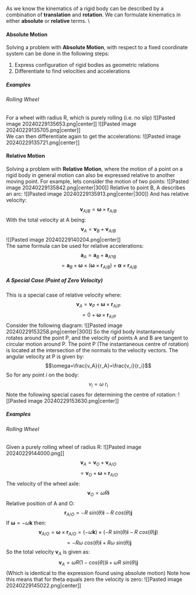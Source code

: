 As we know the kinematics of a rigid body can be described by a combination of **translation** and **rotation**.
We can formulate kinematics in either **absolute** or **relative** terms.
\
#### Absolute Motion
Solving a problem with **Absolute Motion**, with respect to a fixed coordinate system can be done in the following steps:
1) Express configuration of rigid bodies as geometric relations
2) Differentiate to find velocities and accelerations
##### Examples
###### Rolling Wheel
For a wheel with radius R, which is purely rolling (i.e. no slip)
![[Pasted image 20240229135653.png|center]]
![[Pasted image 20240229135705.png|center]]
\
We can then differentiate again to get the accelerations:
![[Pasted image 20240229135721.png|center]]


#### Relative Motion
Solving a problem with **Relative Motion**, where the motion of a point on a rigid body in general motion can also be expressed relative to another moving point.
For example, lets consider the motion of  two points:
![[Pasted image 20240229135842.png|center|300]]
Relative to point B, A describes an arc:
![[Pasted image 20240229135913.png|center|300]]
And has relative velocity:
$$\textbf{v}_{A/B}=\boldsymbol\omega\times \textbf{r}_{A/B}$$
With the total velocity at A being:
$$\textbf{v}_A=\textbf{v}_B+\textbf{v}_{A/B}$$
![[Pasted image 20240229140204.png|center]]
\
The same formula can be used for relative accelerations:
$$\textbf{a}_A=\textbf{a}_B+\textbf{a}_{A?B}$$
$$=\textbf{a}_B+\boldsymbol{\omega}\times(\boldsymbol{\omega}\times\textbf{r}_{A/B})+\boldsymbol{\alpha}\times\textbf{r}_{A/B}$$
##### A Special Case (Point of Zero Velocity)
This is a special case of relative velocity where:
$$\textbf{v}_A=\textbf{v}_P+\boldsymbol{\omega}\times\textbf{r}_{A/P}$$
$$=0+\boldsymbol{\omega}\times\textbf{r}_{A/P}$$
Consider the following diagram:
![[Pasted image 20240229153258.png|center|300]]
So the rigid body instantaneously rotates around the point P, and the velocity of points A and B are tangent to circular motion around P.
The point P (The instantaneous centre of rotation) is located at the intersection of the normals to the velocity vectors.
The angular velocity at P is given by:
$$\omega=\frac{v_A}{r_A}=\frac{v_i}{r_i}$$
So for any point $i$ on the body:
$$v_i=\omega~r_i$$
Note the following special cases for determining the centre of rotation:
![[Pasted image 20240229153630.png|center]]
##### Examples
###### Rolling Wheel
Given a purely rolling wheel of radius R:
![[Pasted image 20240229144000.png]]
$$\textbf{v}_A=\textbf{v}_O+\textbf{v}_{A/O}$$
$$=\textbf{v}_O+\boldsymbol{\omega}\times\textbf{r}_{A/O}$$
The velocity of the wheel axle:
$$\textbf{v}_O=\omega R\textbf{i}$$
Relative position of A and O:
$$\textbf{r}_{A/O}=-R~sin(\theta)\textbf{i}-R~cos(\theta)\textbf{j}$$
If $\boldsymbol{\omega}=-\omega\textbf{k}$ then:
$$\textbf{v}_{A/O}=\boldsymbol{\omega}\times\textbf{r}_{A/O}=(-\omega\textbf{k})\times(-R~sin(\theta)\textbf{i}-R~cos(\theta)\textbf{j})$$
$$=-R\omega~cos(\theta)\textbf{i}+R\omega~sin(\theta)\textbf{j}$$
So the total velocity $\textbf{v}_A$ is given as:
$$\textbf{v}_A=\omega R(1-cos(\theta))\textbf{i}+\omega R~sin(\theta)\textbf{j}$$
(Which is identical to the expression found using absolute motion)
Note how this means that for theta equals zero the velocity is zero:
![[Pasted image 20240229145022.png|center]]

